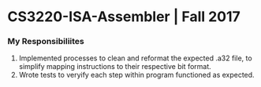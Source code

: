 # CS3220-ISA-Assembler | Fall 2017

### My Responsibiliites
1. Implemented processes to clean and reformat the expected .a32 file, to simplify mapping instructions to their respective bit format.
2. Wrote tests to veryify each step within program functioned as expected.
